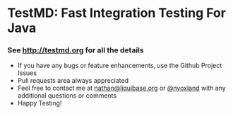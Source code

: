 # TestMD: Fast Integration Testing For Java

### See http://testmd.org for all the details

- If you have any bugs or feature enhancements, use the Github Project Issues
- Pull requests area always appreciated
- Feel free to contact me at nathan@liquibase.org or [@nvoxland](https://twitter.com/nvoxland) with any additional questions or comments
- Happy Testing!

  